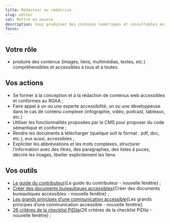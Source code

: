 ```yaml
---
title: Rédacteur ou rédatrice
slug: editor
cat: Mettre en oeuvre
description: Vous produisez des contenus numériques et consultables en ligne
focus:
---
```



## Votre rôle

* produire des contenus (images, liens, multimédias, textes, etc.) compréhensibles et accessibles à tous et à toutes.

## Vos actions

* Se former à la conception et à la rédaction de contenus web accessibles et conformes au RGAA ;
* Faire appel à un ou une experte accessibilité, un ou une développeuse dans le cas de contenu complexe (infographie, vidéo, podcast, tableaux, etc.)
* Utiliser les fonctionnalités proposées par le CMS pour proposer du code sémantique et conforme ;
* Rendre les documents à télécharger (quelque soit le format : pdf, doc, etc.), eux aussi, accessibles ;
* Expliciter les abbréviations et les mots complexes, structurer l’information avec des titres, des paragraphes, des listes à puces, décrire les images, libeller explicitement les liens.


## Vos outils

* [Le guide du contributeur](https://disic.github.io/guide-contribuer_accessible/index.html){Le guide du contributeur - nouvelle fenêtre} ;
* [Créer des documents bureautiques accessibles](https://disic.github.io/guides-documents_bureautiques_accessibles/html/){Créer des documents bureautiques accessibles - nouvelle fenêtre} ;
* [Les grands principes d’une communication accessible](https://www.gouvernement.fr/charte-d-accessibilite-de-la-communication-de-l-etat/les-grands-principes-d-une-communication-accessible){Les grands principes d’une communication accessible - nouvelle fenêtre}.
* [26 critères de la checklist PiDila](https://pidila.gitlab.io/checklist-pidila/?Profil=R%C3%A9dactionnel&R%C3%A9f%C3%A9rentiel=RGAA){26 critères de la checklist PiDila - nouvelle fenêtre} ;